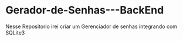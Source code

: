 # Gerador-de-Senhas---BackEnd
Nesse Repositorio irei criar um Gerenciador de senhas integrando com SQLite3
